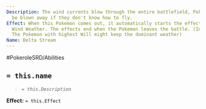 ```yaml
---
Description: The wind currents blow through the entire battlefield, Pokemon might
  be blown away if they don't know how to fly.
Effect: When this Pokemon comes out, it automatically starts the effects of Strong
  Wind Weather. The effects end when the Pokemon leaves the battle. (In case of stalemate,
  The Pokemon with highest Will might keep the dominant weather)
Name: Delta Stream
---
```


#PokeroleSRD/Abilities

## `= this.name`

> *`= this.Description`*

**Effect:** `= this.Effect`